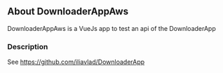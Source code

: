 ## About DownloaderAppAws

DownloaderAppAws is a VueJs app to test an api of the DownloaderApp

### Description

See https://github.com/iliavlad/DownloaderApp